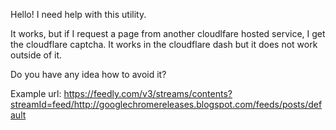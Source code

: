 Hello!
I need help with this utility.

It works, but if I request a page from another cloudlfare hosted service, I get the cloudflare captcha.
It works in the cloudflare dash but it does not work outside of it.

Do you have any idea how to avoid it?

Example url:
https://feedly.com/v3/streams/contents?streamId=feed/http://googlechromereleases.blogspot.com/feeds/posts/default

